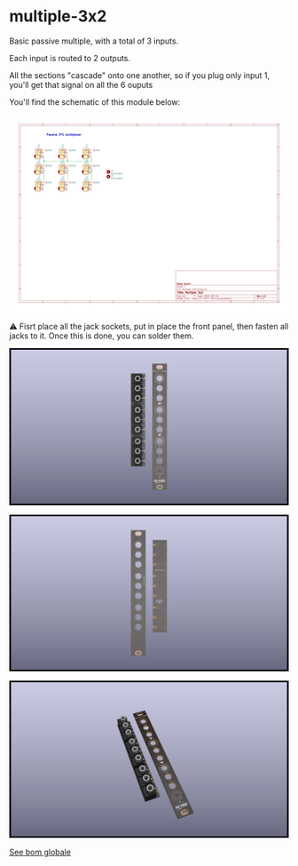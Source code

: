 # multiple-3x2

Basic passive multiple, with a total of 3 inputs.

Each input is routed to 2 outputs.

All the sections "cascade" onto one another, so if you plug only input 1, you'll get that signal on all the 6 ouputs

You'll find the schematic of this module below: 

![Multiple-3x2 schematic](documentation/image/Multiple-3x2_V1.0--Schematic.svg)

:warning: Fisrt place all the jack sockets, put in place the front panel, then fasten all jacks to it. Once this is done, you can solder them. 

![3D single Multiple-3x2(front)](documentation/image/Multiple-3x2-3D_top.png)

![3D single Multiple-3x2(back)](documentation/image/Multiple-3x2-3D_bottom.png)

![3D single Multiple-3x2(iso)](documentation/image/Multiple-3x2-3D_top30deg.png)

[See bom globale](documentation/bom/Multiple-3x2_V1.0--iBoM.html)

